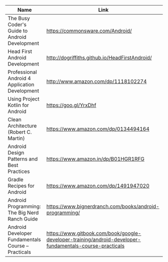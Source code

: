 Name | Link
------------ | ------------- 
The Busy Coder's Guide to Android Development | https://commonsware.com/Android/
Head First Android Development | http://dogriffiths.github.io/HeadFirstAndroid/
Professional Android 4 Application Development | http://www.amazon.com/dp/1118102274
Using Project Kotlin for Android | https://goo.gl/YrxDhf
Clean Architecture (Robert C. Martin) | https://www.amazon.com/dp/0134494164
Android Design Patterns and Best Practices | https://www.amazon.in/dp/B01HGR1RFG
Gradle Recipes for Android | https://www.amazon.com/dp/1491947020
Android Programming: The Big Nerd Ranch Guide | https://www.bignerdranch.com/books/android-programming/
Android Developer Fundamentals Course – Practicals | https://www.gitbook.com/book/google-developer-training/android-developer-fundamentals-course-practicals
